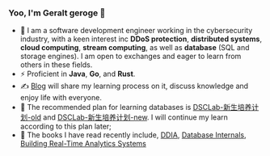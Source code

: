 ### Yoo, I'm Geralt geroge 👋

- 🍻 I am a software development engineer working in the cybersecurity industry, with a keen interest inc **DDoS protection**, **distributed systems**, **cloud computing**, **stream computing**, as well as **database** (SQL and storage engines). I am open to exchanges and eager to learn from others in these fields.
- ⚡ Proficient in **Java**, **Go**, and **Rust**.
- ✍️ [Blog](https://ge-fighting.github.io/) will share my learning process on it, discuss knowledge and enjoy life with everyone.
- 🎇 The recommended plan for learning databases is [DSCLab-新生培养计划-old](https://github.com/CDDSCL-Robot/training-plan) and  [DSCLab-新生培养计划-new](https://github.com/CDDSCLab/training-plan). I will continue my learn according to this plan later;
- 📖 The books I have read recently include, [DDIA](https://item.jd.com/12186665.html?cu=true&utm_source=book.douban.com&utm_medium=tuiguang&utm_campaign=t_15055_&utm_term=d581c29403c847c29dd23e6912a2deca), [Database Internals](https://item.jd.com/12656779.html?cu=true&utm_source=book.douban.com&utm_medium=tuiguang&utm_campaign=t_15055_&utm_term=4ad2e5c03f534ddfa716ae17d5b093bb),  [Building Real-Time Analytics Systems](https://item.jd.com/10087842969470.html)

